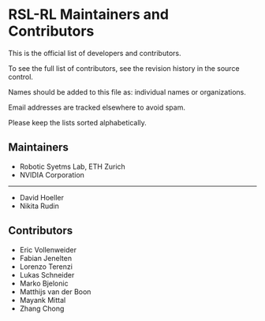 # RSL-RL Maintainers and Contributors

This is the official list of developers and contributors.

To see the full list of contributors, see the revision history in the source control.

Names should be added to this file as: individual names or organizations.

Email addresses are tracked elsewhere to avoid spam.

Please keep the lists sorted alphabetically.

## Maintainers

* Robotic Syetms Lab, ETH Zurich
* NVIDIA Corporation

---

* David Hoeller
* Nikita Rudin

## Contributors

* Eric Vollenweider
* Fabian Jenelten
* Lorenzo Terenzi
* Lukas Schneider
* Marko Bjelonic
* Matthijs van der Boon
* Mayank Mittal
* Zhang Chong
